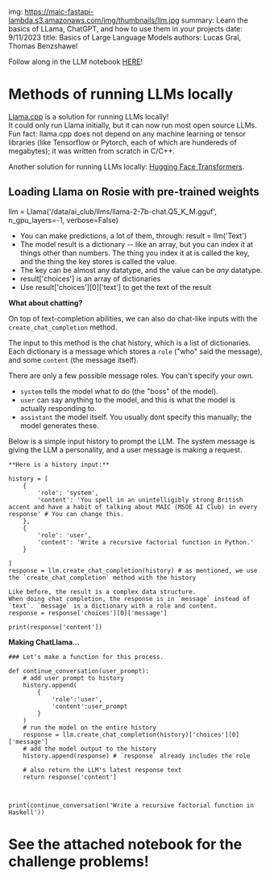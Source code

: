 img: https://maic-fastapi-lambda.s3.amazonaws.com/img/thumbnails/llm.jpg
summary: Learn the basics of LLama, ChatGPT, and how to use them in your projects
date: 9/11/2023
title: Basics of Large Language Models
authors: Lucas Gral, Thomas Benzshawel

Follow along in the LLM notebook [HERE](https://drive.google.com/file/d/1C1xPki6FL7EoMrb3AXO2X7j280y-MyxQ/view?usp=drive_link)!

# Methods of running LLMs locally

[Llama.cpp](https://github.com/ggerganov/llama.cpp) is a solution for running LLMs locally!  
It could only run Llama initially, but it can now run most open source LLMs.
Fun fact: llama.cpp does not depend on any machine learning or tensor libraries (like Tensorflow or Pytorch, each of which are hundereds of megabytes); it was written from scratch in C/C++.

Another solution for running LLMs locally: [Hugging Face Transformers](https://huggingface.co/docs/transformers/index).

## Loading Llama on Rosie with pre-trained weights


llm = Llama('/data/ai_club/llms/llama-2-7b-chat.Q5_K_M.gguf', n_gpu_layers=-1, verbose=False)



- You can make predictions, a lot of them, through: result = llm('Text')
- The model result is a dictionary -- like an array, but you can index it at things other than numbers. The thing you index it at is called the key, and the thing the key stores is called the value.
- The key can be almost any datatype, and the value can be *any* datatype.
- result['choices'] is an array of dictionaries
- Use result['choices'][0]['text'] to get the text of the result



**What about chatting?**

On top of text-completion abilities, we can also do chat-like inputs with the `create_chat_completion` method.

The input to this method is the chat history, which is a list of dictionaries. Each dictionary is a message which stores a `role` ("who" said the message), and some `content` (the message itself).

There are only a few possible message roles. You can't specify your own.
- `system` tells the model what to do (the "boss" of the model).
- `user` can say anything to the model, and this is what the model is actually responding to.
- `assistant` the model itself. You usually dont specify this manually; the model generates these.

Below is a simple input history to prompt the LLM. The system message is giving the LLM a personality, and a user message is making a request.

```
**Here is a history input:**

history = [
    {
        'role': 'system',
        'content': 'You spell in an unintelligibly strong British accent and have a habit of talking about MAIC (MSOE AI Club) in every response' # You can change this.
    },
    {
        'role': 'user',
        'content': 'Write a recursive factorial function in Python.'
    }

]
response = llm.create_chat_completion(history) # as mentioned, we use the `create_chat_completion` method with the history

Like before, the result is a complex data structure.
When doing chat completion, the response is in `message` instead of `text`. `message` is a dictionary with a role and content.
response = response['choices'][0]['message']

print(response['content'])

```


**Making ChatLlama...**

```
### Let's make a function for this process.

def continue_conversation(user_prompt):
    # add user prompt to history
    history.append(
        {
            'role':'user',
            'content':user_prompt
        }
    )
    # run the model on the entire history
    response = llm.create_chat_completion(history)['choices'][0]['message']
    # add the model output to the history
    history.append(response) # `response` already includes the role

    # also return the LLM's latest response text
    return response['content']



print(continue_conversation('Write a recursive factorial function in Haskell'))

```

# See the attached notebook for the challenge problems!